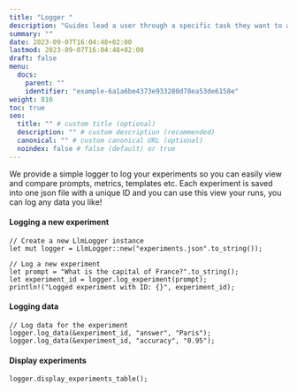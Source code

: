 ```yaml
---
title: "Logger "
description: "Guides lead a user through a specific task they want to accomplish, often with a sequence of steps."
summary: ""
date: 2023-09-07T16:04:48+02:00
lastmod: 2023-09-07T16:04:48+02:00
draft: false
menu:
  docs:
    parent: ""
    identifier: "example-6a1a6be4373e933280d78ea53de6158e"
weight: 810
toc: true
seo:
  title: "" # custom title (optional)
  description: "" # custom description (recommended)
  canonical: "" # custom canonical URL (optional)
  noindex: false # false (default) or true
---
```



We  provide a simple logger to log your experiments so you can easily view and compare prompts, metrics, templates etc. Each experiment is saved into one json file with a unique ID and you can use this view your runs, you can log any data you like!


#### Logging a new experiment
```
// Create a new LlmLogger instance
let mut logger = LlmLogger::new("experiments.json".to_string());

// Log a new experiment
let prompt = "What is the capital of France?".to_string();
let experiment_id = logger.log_experiment(prompt);
println!("Logged experiment with ID: {}", experiment_id);
```


#### Logging data
```
// Log data for the experiment
logger.log_data(&experiment_id, "answer", "Paris");
logger.log_data(&experiment_id, "accuracy", "0.95");
```

#### Display experiments
```
logger.display_experiments_table();
```

